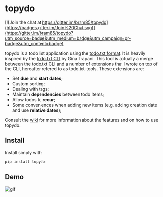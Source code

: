 topydo
======

[![Join the chat at https://gitter.im/bram85/topydo](https://badges.gitter.im/Join%20Chat.svg)](https://gitter.im/bram85/topydo?utm_source=badge&utm_medium=badge&utm_campaign=pr-badge&utm_content=badge)

topydo is a todo list application using the [todo.txt format][1]. It is heavily
inspired by the [todo.txt CLI][2] by Gina Trapani. This tool is actually a
merge between the todo.txt CLI and a [number of extensions][3] that I wrote
on top of the CLI, hereafter refered to as todo.txt-tools. These extensions
are:

* Set **due** and **start dates**;
* Custom sorting;
* Dealing with tags;
* Maintain **dependencies** between todo items;
* Allow todos to **recur**;
* Some conveniences when adding new items (e.g. adding creation date and use
  **relative dates**);

Consult the [wiki][4] for more information about the features and on how to
use topydo.

Install
-------

Install simply with:

    pip install topydo

Demo
----

![gif][5]


[1]: https://github.com/ginatrapani/todo.txt-cli/wiki/The-Todo.txt-Format
[2]: https://github.com/ginatrapani/todo.txt-cli
[3]: https://github.com/bram85/todo.txt-tools
[4]: https://github.com/bram85/topydo/wiki
[5]: https://raw.githubusercontent.com/bram85/topydo/stable/doc/topydo.gif
